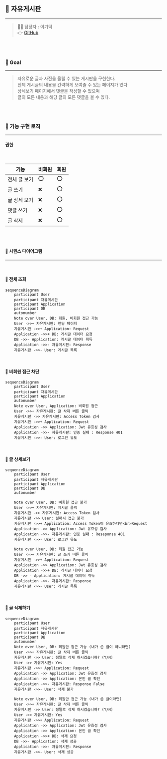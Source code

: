 ## 📱 자유게시판

---


> 👩‍💻 담당자 : 이기덕<br>
> 👉 [GitHub](https://github.com/lkdcode)


<br>
<br>

### 🚀 Goal

---

> 자유로운 글과 사진을 올릴 수 있는 게시판을 구현한다.<br>
> 전체 게시글의 내용을 간략하게 보여줄 수 있는 페이지가 있다<br>
> 상세보기 페이지에서 댓글을 작성할 수 있으며<br>
> 글의 모든 내용과 해당 글의 모든 댓글을 볼 수 있다.<br>

<br>
<br>

### 🎯 기능 구현 로직

---

#### 권한

<br>

| 기능      | 비회원 | 회원  |
|---------|-----|-----|
| 전체 글 보기 | ⭕️  | ⭕️  |
| 글 쓰기    | ❌   | ⭕️  |
| 글 상세 보기 | ❌   | ⭕️  |
| 댓글 쓰기   | ❌   | ⭕️  |
| 글 삭제    | ❌   | ⭕️  |

<br>
<br>

#### 🎈 시퀀스 다이어그램

---

<br>

#### 🎯 전체 조회

```mermaid
sequenceDiagram
    participant User
    participant 자유게시판
    participant Application
    participant DB
    autonumber
    Note over User, DB: 회원, 비회원 접근 가능
    User ->>+ 자유게시판: 랜딩 페이지
    자유게시판 ->>+ Application: Request
    Application ->>+ DB: 게시글 데이터 요청
    DB ->>- Application: 게시글 데이터 취득
    Application ->>- 자유게시판: Response
    자유게시판 ->>- User: 게시글 목록
```

<br>

#### 🎯 비회원 접근 차단

```mermaid
sequenceDiagram
    participant User
    participant 자유게시판
    participant Application
    autonumber
    Note over User, Application: 비회원 접근
    User ->>+ 자유게시판: 글 삭제 버튼 클릭
    자유게시판 ->> 자유게시판: Access Token 검사
    자유게시판 ->>+ Application: Request
    Application ->> Application: Jwt 유효성 검사
    Application ->>- 자유게시판: 인증 실패 : Response 401
    자유게시판 ->>- User: 로그인 유도

```

<br>

#### 🎯 글 상세보기

```mermaid
sequenceDiagram
    participant User
    participant 자유게시판
    participant Application
    participant DB
    autonumber

    Note over User, DB: 비회원 접근 불가
    User ->>+ 자유게시판: 게시글 클릭
    자유게시판 ->> 자유게시판: Access Token 검사
    자유게시판 ->> User: 실패시 접근 불가
    자유게시판 ->>+ Application: Access Token이 유효하다면<br>Request
    Application ->> Application: Jwt 유효성 검사
    Application ->>- 자유게시판: 인증 실패 : Reseponse 401
    자유게시판 ->>- User: 로그인 유도

    Note over User, DB: 회원 접근 가능
    User ->>+ 자유게시판: 글 쓰기 버튼 클릭
    자유게시판 ->>+ Application: Request
    Application ->> Application: Jwt 유효성 검사
    Application ->>+ DB: 게시글 데이터 요청
    DB ->> - Application: 게시글 데이터 취득
    Application ->>- 자유게시판: Response
    자유게시판 ->>- User: 게시글 목록
```

<br>

#### 🎯 글 삭제하기

```mermaid
sequenceDiagram
    participant User
    participant 자유게시판
    participant Application
    participant DB
    autonumber
    Note over User, DB: 회원만 접근 가능 (내가 쓴 글이 아니라면)
    User ->>+ 자유게시판: 글 삭제 버튼 클릭
    자유게시판 ->> User: 정말로 삭제 하시겠습니까? (Y/N)
    User ->> 자유게시판: Yes
    자유게시판 ->>+ Application: Request
    Application ->> Application: Jwt 유효성 검사
    Application ->> Application: 본인 글 확인
    Application ->>- 자유게시판: Response False
    자유게시판 ->>- User: 삭제 불가

    Note over User, DB: 회원만 접근 가능 (내가 쓴 글이라면)
    User ->>+ 자유게시판: 글 삭제 버튼 클릭
    자유게시판 ->> User: 정말로 삭제 하시겠습니까? (Y/N)
    User ->> 자유게시판: Yes
    자유게시판 ->>+ Application: Request
    Application ->> Application: Jwt 유효성 검사
    Application ->> Application: 본인 글 확인
    Application ->>+ DB: 삭제 요청
    DB ->>- Application: 삭제 성공
    Application ->>- 자유게시판: Response
    자유게시판 ->>- User: 삭제 성공
```

<br>
<br>